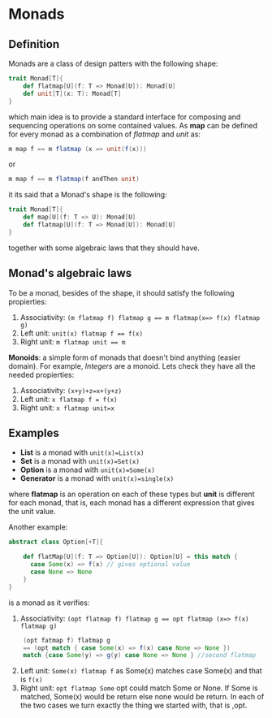 # Monads

## Definition
Monads are a class of design patters with the following shape:

```scala
trait Monad[T]{
	def flatmap[U](f: T => Monad[U]): Monad[U]
	def unit[T](x: T): Monad[T]
}
```
which main idea is to provide a standard interface for composing and sequencing operations on some contained values.
As **map** can be defined for every monad as a combination of *flatmap* and *unit* as:

```scala
m map f == m flatmap (x => unit(f(x)))
```

or

```scala
m map f == m flatmap(f andThen unit)
```

it its said that a Monad's shape is the following:

```scala
trait Monad[T]{
	def map[U](f: T => U): Monad[U]
	def flatmap[U](f: T => Monad[U]): Monad[U]
}
```

together with some algebraic laws that they should have.

## Monad's algebraic laws

To be a monad, besides of the shape, it should satisfy the following propierties:

1. Associativity:
`(m flatmap f) flatmap g == m flatmap(x=> f(x) flatmap g)`
2. Left unit: 
`unit(x) flatmap f == f(x)`
3. Right unit:
`m flatmap unit == m`

**Monoids**: a simple form of monads that doesn't bind anything (easier domain). For example, *Integers* are a monoid. Lets check they have all the needed propierties:
1. Associativity:
`(x+y)+z=x+(y+z)`
2. Left unit:
`x flatmap f = f(x)`
3. Right unit:
`x flatmap unit=x`

## Examples

- **List** is a monad with `unit(x)=List(x)`
- **Set** is a monad with `unit(x)=Set(x)`
- **Option** is a monad with `unit(x)=Some(x)`
- **Generator** is a monad with `unit(x)=single(x)`

where **flatmap** is an operation on each of these types but **unit** is different for each monad, that is, each monad has a different expression that gives the unit value.

Another example:

```scala
abstract class Option[+T]{

	def flatMap[U](f: T => Option[U]): Option[U] = this match {
	  case Some(x) => f(x) // gives optional value
	  case None => None
	}
}
```
is a monad as it verifies:
1. Associativity: `(opt flatmap f) flatmap g == opt flatmap (x=> f(x) flatmap g)`

```scala
	(opt fatmap f) flatmap g
	== (opt match { case Some(x) => f(x) case None => None })
	match {case Some(y) => g(y) case None => None } //second flatmap
```

2. Left unit: `Some(x) flatmap f` as Some(x) matches case Some(x) and that is `f(x)`
3. Right unit: `opt flatmap Some` opt could match Some or None. If Some is matched, Some(x) would be return else none would be return. In each of the two cases we turn exactly the thing we started with, that is ,opt.
